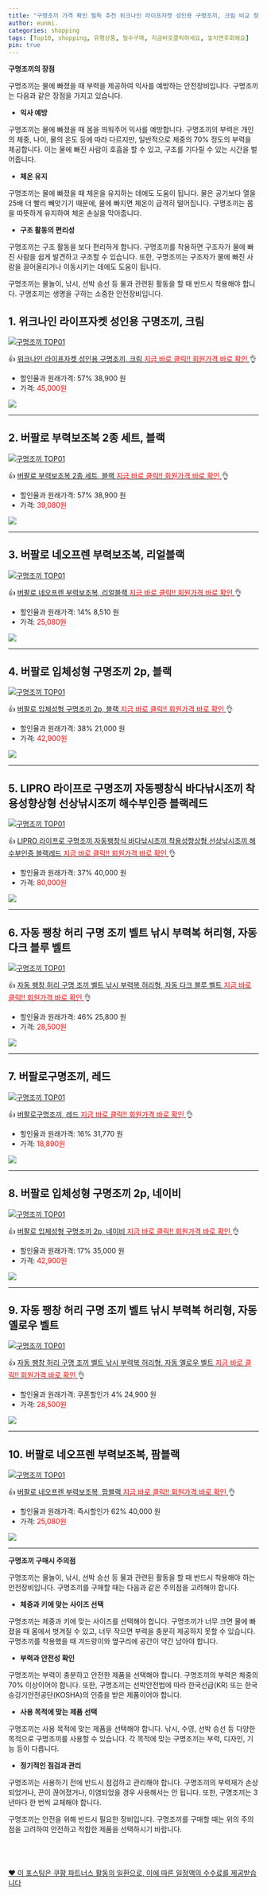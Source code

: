 ```yaml
---
title: "구명조끼 가격 확인 필독 추천 위크나인 라이프자켓 성인용 구명조끼, 크림 비교 장점 구매가이드"
author: eunmi.
categories: shopping
tags: [Top10, shopping, 유행상품, 필수구매, 지금바로클릭하세요, 놓치면후회해요]
pin: true
---
```

**구명조끼의 장점**

구명조끼는 물에 빠졌을 때 부력을 제공하여 익사를 예방하는 안전장비입니다. 구명조끼는 다음과 같은 장점을 가지고 있습니다.

* **익사 예방**

구명조끼는 물에 빠졌을 때 몸을 띄워주어 익사를 예방합니다. 구명조끼의 부력은 개인의 체중, 나이, 물의 온도 등에 따라 다르지만, 일반적으로 체중의 70% 정도의 부력을 제공합니다. 이는 물에 빠진 사람이 호흡을 할 수 있고, 구조를 기다릴 수 있는 시간을 벌어줍니다.

* **체온 유지**

구명조끼는 물에 빠졌을 때 체온을 유지하는 데에도 도움이 됩니다. 물은 공기보다 열을 25배 더 빨리 빼앗기기 때문에, 물에 빠지면 체온이 급격히 떨어집니다. 구명조끼는 몸을 따뜻하게 유지하여 체온 손실을 막아줍니다.

* **구조 활동의 편리성**

구명조끼는 구조 활동을 보다 편리하게 합니다. 구명조끼를 착용하면 구조자가 물에 빠진 사람을 쉽게 발견하고 구조할 수 있습니다. 또한, 구명조끼는 구조자가 물에 빠진 사람을 끌어올리거나 이동시키는 데에도 도움이 됩니다.

구명조끼는 물놀이, 낚시, 선박 승선 등 물과 관련된 활동을 할 때 반드시 착용해야 합니다. 구명조끼는 생명을 구하는 소중한 안전장비입니다.

   

## 1. 위크나인 라이프자켓 성인용 구명조끼, 크림

[![구명조끼 TOP01](https://thumbnail7.coupangcdn.com/thumbnails/remote/230x230ex/image/vendor_inventory/c472/9d43f97398da222cd5036abb07d639365ba54c8343f977bb15479c8f8466.jpg)](https://link.coupang.com/re/AFFSDP?lptag=AF3617701&subid=GithubCoopas&pageKey=6558769833&traceid=V0-153&itemId=20054700407&vendorItemId=87150868912)


👍 [위크나인 라이프자켓 성인용 구명조끼, 크림 <font color=red> 지금 바로 클릭!! 회원가격 바로 확인 </font> ](https://link.coupang.com/re/AFFSDP?lptag=AF3617701&subid=GithubCoopas&pageKey=6558769833&traceid=V0-153&itemId=20054700407&vendorItemId=87150868912) 👌 


- 할인율과 원래가격: 57%  38,900   원
- 가격: <span style='color:red'>45,000원</span>

[![](/discount_price.png)](https://link.coupang.com/re/AFFSDP?lptag=AF3617701&subid=GithubCoopas&pageKey=6558769833&traceid=V0-153&itemId=20054700407&vendorItemId=87150868912)

---


   

## 2. 버팔로 부력보조복 2종 세트, 블랙

[![구명조끼 TOP01](https://thumbnail7.coupangcdn.com/thumbnails/remote/230x230ex/image/retail/images/4359828822880513-7624e64f-5fb2-4ffd-ac35-4b79bd103c3d.jpg)](https://link.coupang.com/re/AFFSDP?lptag=AF3617701&subid=GithubCoopas&pageKey=1708620757&traceid=V0-153&itemId=2907793155&vendorItemId=70896541109)


👍 [버팔로 부력보조복 2종 세트, 블랙 <font color=red> 지금 바로 클릭!! 회원가격 바로 확인 </font> ](https://link.coupang.com/re/AFFSDP?lptag=AF3617701&subid=GithubCoopas&pageKey=1708620757&traceid=V0-153&itemId=2907793155&vendorItemId=70896541109) 👌 


- 할인율과 원래가격: 57%  38,900   원
- 가격: <span style='color:red'>39,080원</span>

[![](/discount_price.png)](https://link.coupang.com/re/AFFSDP?lptag=AF3617701&subid=GithubCoopas&pageKey=1708620757&traceid=V0-153&itemId=2907793155&vendorItemId=70896541109)

---


   

## 3. 버팔로 네오프렌 부력보조복, 리얼블랙

[![구명조끼 TOP01](https://thumbnail10.coupangcdn.com/thumbnails/remote/230x230ex/image/retail/images/92476406905740-dde90dae-708d-4e8f-9cb0-7cf340417749.jpg)](https://link.coupang.com/re/AFFSDP?lptag=AF3617701&subid=GithubCoopas&pageKey=88536258&traceid=V0-153&itemId=277039030&vendorItemId=3737518012)


👍 [버팔로 네오프렌 부력보조복, 리얼블랙 <font color=red> 지금 바로 클릭!! 회원가격 바로 확인 </font> ](https://link.coupang.com/re/AFFSDP?lptag=AF3617701&subid=GithubCoopas&pageKey=88536258&traceid=V0-153&itemId=277039030&vendorItemId=3737518012) 👌 


- 할인율과 원래가격: 14%  8,510   원
- 가격: <span style='color:red'>25,080원</span>

[![](/discount_price.png)](https://link.coupang.com/re/AFFSDP?lptag=AF3617701&subid=GithubCoopas&pageKey=88536258&traceid=V0-153&itemId=277039030&vendorItemId=3737518012)

---


   

## 4. 버팔로 입체성형 구명조끼 2p, 블랙

[![구명조끼 TOP01](https://thumbnail7.coupangcdn.com/thumbnails/remote/230x230ex/image/retail/images/4336050058834276-24fad9dc-6951-4e5d-9fb3-b225e2e4dbd1.jpg)](https://link.coupang.com/re/AFFSDP?lptag=AF3617701&subid=GithubCoopas&pageKey=7677696737&traceid=V0-153&itemId=10208154659&vendorItemId=77490639640)


👍 [버팔로 입체성형 구명조끼 2p, 블랙 <font color=red> 지금 바로 클릭!! 회원가격 바로 확인 </font> ](https://link.coupang.com/re/AFFSDP?lptag=AF3617701&subid=GithubCoopas&pageKey=7677696737&traceid=V0-153&itemId=10208154659&vendorItemId=77490639640) 👌 


- 할인율과 원래가격: 38%  21,000   원
- 가격: <span style='color:red'>42,900원</span>

[![](/discount_price.png)](https://link.coupang.com/re/AFFSDP?lptag=AF3617701&subid=GithubCoopas&pageKey=7677696737&traceid=V0-153&itemId=10208154659&vendorItemId=77490639640)

---


   

## 5. LIPRO 라이프로 구명조끼 자동팽창식 바다낚시조끼 착용성향상형 선상낚시조끼 해수부인증 블랙레드

[![구명조끼 TOP01](https://thumbnail6.coupangcdn.com/thumbnails/remote/230x230ex/image/vendor_inventory/6f6b/4044138996f7a017dbab772a8e83f099ab25f64490c606e622990418ac46.jpg)](https://link.coupang.com/re/AFFSDP?lptag=AF3617701&subid=GithubCoopas&pageKey=5621804072&traceid=V0-153&itemId=9117303929&vendorItemId=84031541509)


👍 [LIPRO 라이프로 구명조끼 자동팽창식 바다낚시조끼 착용성향상형 선상낚시조끼 해수부인증 블랙레드 <font color=red> 지금 바로 클릭!! 회원가격 바로 확인 </font> ](https://link.coupang.com/re/AFFSDP?lptag=AF3617701&subid=GithubCoopas&pageKey=5621804072&traceid=V0-153&itemId=9117303929&vendorItemId=84031541509) 👌 


- 할인율과 원래가격: 37%  40,000   원
- 가격: <span style='color:red'>80,000원</span>

[![](/discount_price.png)](https://link.coupang.com/re/AFFSDP?lptag=AF3617701&subid=GithubCoopas&pageKey=5621804072&traceid=V0-153&itemId=9117303929&vendorItemId=84031541509)

---


   

## 6. 자동 팽창 허리 구명 조끼 벨트 낚시 부력복 허리형, 자동 다크 블루 벨트

[![구명조끼 TOP01](https://thumbnail8.coupangcdn.com/thumbnails/remote/230x230ex/image/vendor_inventory/dc37/090766adc318bfd22bbd54ea22705a8d28286638e93dce9c29bf5e4b027d.jpg)](https://link.coupang.com/re/AFFSDP?lptag=AF3617701&subid=GithubCoopas&pageKey=7628716955&traceid=V0-153&itemId=20241894511&vendorItemId=85676888139)


👍 [자동 팽창 허리 구명 조끼 벨트 낚시 부력복 허리형, 자동 다크 블루 벨트 <font color=red> 지금 바로 클릭!! 회원가격 바로 확인 </font> ](https://link.coupang.com/re/AFFSDP?lptag=AF3617701&subid=GithubCoopas&pageKey=7628716955&traceid=V0-153&itemId=20241894511&vendorItemId=85676888139) 👌 


- 할인율과 원래가격: 46%  25,800   원
- 가격: <span style='color:red'>28,500원</span>

[![](/discount_price.png)](https://link.coupang.com/re/AFFSDP?lptag=AF3617701&subid=GithubCoopas&pageKey=7628716955&traceid=V0-153&itemId=20241894511&vendorItemId=85676888139)

---


   

## 7. 버팔로구명조끼, 레드

[![구명조끼 TOP01](https://thumbnail6.coupangcdn.com/thumbnails/remote/230x230ex/image/rs_quotation_api/xw5jocg0/a83ab7ea1ee14b7a95275ee6a725e158.jpg)](https://link.coupang.com/re/AFFSDP?lptag=AF3617701&subid=GithubCoopas&pageKey=88536258&traceid=V0-153&itemId=19602759144&vendorItemId=86507717343)


👍 [버팔로구명조끼, 레드 <font color=red> 지금 바로 클릭!! 회원가격 바로 확인 </font> ](https://link.coupang.com/re/AFFSDP?lptag=AF3617701&subid=GithubCoopas&pageKey=88536258&traceid=V0-153&itemId=19602759144&vendorItemId=86507717343) 👌 


- 할인율과 원래가격: 16%  31,770   원
- 가격: <span style='color:red'>18,890원</span>

[![](/discount_price.png)](https://link.coupang.com/re/AFFSDP?lptag=AF3617701&subid=GithubCoopas&pageKey=88536258&traceid=V0-153&itemId=19602759144&vendorItemId=86507717343)

---


   

## 8. 버팔로 입체성형 구명조끼 2p, 네이비

[![구명조끼 TOP01](https://thumbnail10.coupangcdn.com/thumbnails/remote/230x230ex/image/retail/images/2021/07/16/17/7/8cc39368-d835-47fb-be51-aa8e26b4cd1a.jpg)](https://link.coupang.com/re/AFFSDP?lptag=AF3617701&subid=GithubCoopas&pageKey=7677696737&traceid=V0-153&itemId=10208154764&vendorItemId=77490639971)


👍 [버팔로 입체성형 구명조끼 2p, 네이비 <font color=red> 지금 바로 클릭!! 회원가격 바로 확인 </font> ](https://link.coupang.com/re/AFFSDP?lptag=AF3617701&subid=GithubCoopas&pageKey=7677696737&traceid=V0-153&itemId=10208154764&vendorItemId=77490639971) 👌 


- 할인율과 원래가격: 17%  35,000   원
- 가격: <span style='color:red'>42,900원</span>

[![](/discount_price.png)](https://link.coupang.com/re/AFFSDP?lptag=AF3617701&subid=GithubCoopas&pageKey=7677696737&traceid=V0-153&itemId=10208154764&vendorItemId=77490639971)

---


   

## 9. 자동 팽창 허리 구명 조끼 벨트 낚시 부력복 허리형, 자동 옐로우 벨트

[![구명조끼 TOP01](https://thumbnail10.coupangcdn.com/thumbnails/remote/230x230ex/image/vendor_inventory/7250/a1f0e16deb008cba9e2c5546d14dfb015d9db15ddeb47dc3d91c300e4e82.jpg)](https://link.coupang.com/re/AFFSDP?lptag=AF3617701&subid=GithubCoopas&pageKey=7628716955&traceid=V0-153&itemId=20241894509&vendorItemId=85676888125)


👍 [자동 팽창 허리 구명 조끼 벨트 낚시 부력복 허리형, 자동 옐로우 벨트 <font color=red> 지금 바로 클릭!! 회원가격 바로 확인 </font> ](https://link.coupang.com/re/AFFSDP?lptag=AF3617701&subid=GithubCoopas&pageKey=7628716955&traceid=V0-153&itemId=20241894509&vendorItemId=85676888125) 👌 


- 할인율과 원래가격: 쿠폰할인가 4%  24,900   원
- 가격: <span style='color:red'>28,500원</span>

[![](/discount_price.png)](https://link.coupang.com/re/AFFSDP?lptag=AF3617701&subid=GithubCoopas&pageKey=7628716955&traceid=V0-153&itemId=20241894509&vendorItemId=85676888125)

---


   

## 10. 버팔로 네오프렌 부력보조복, 팜블랙

[![구명조끼 TOP01](https://thumbnail10.coupangcdn.com/thumbnails/remote/230x230ex/image/retail/images/91887125157819-7a053ba5-3d5d-4114-b299-513cd4da082d.jpg)](https://link.coupang.com/re/AFFSDP?lptag=AF3617701&subid=GithubCoopas&pageKey=88536258&traceid=V0-153&itemId=277039059&vendorItemId=3737517990)


👍 [버팔로 네오프렌 부력보조복, 팜블랙 <font color=red> 지금 바로 클릭!! 회원가격 바로 확인 </font> ](https://link.coupang.com/re/AFFSDP?lptag=AF3617701&subid=GithubCoopas&pageKey=88536258&traceid=V0-153&itemId=277039059&vendorItemId=3737517990) 👌 


- 할인율과 원래가격: 즉시할인가 62%  40,000   원
- 가격: <span style='color:red'>25,080원</span>

[![](/discount_price.png)](https://link.coupang.com/re/AFFSDP?lptag=AF3617701&subid=GithubCoopas&pageKey=88536258&traceid=V0-153&itemId=277039059&vendorItemId=3737517990)

---
**구명조끼 구매시 주의점**

구명조끼는 물놀이, 낚시, 선박 승선 등 물과 관련된 활동을 할 때 반드시 착용해야 하는 안전장비입니다. 구명조끼를 구매할 때는 다음과 같은 주의점을 고려해야 합니다.

* **체중과 키에 맞는 사이즈 선택**

구명조끼는 체중과 키에 맞는 사이즈를 선택해야 합니다. 구명조끼가 너무 크면 물에 빠졌을 때 몸에서 벗겨질 수 있고, 너무 작으면 부력을 충분히 제공하지 못할 수 있습니다. 구명조끼를 착용했을 때 겨드랑이와 옆구리에 공간이 약간 남아야 합니다.

* **부력과 안전성 확인**

구명조끼는 부력이 충분하고 안전한 제품을 선택해야 합니다. 구명조끼의 부력은 체중의 70% 이상이어야 합니다. 또한, 구명조끼는 선박안전법에 따라 한국선급(KR) 또는 한국승강기안전공단(KOSHA)의 인증을 받은 제품이어야 합니다.

* **사용 목적에 맞는 제품 선택**

구명조끼는 사용 목적에 맞는 제품을 선택해야 합니다. 낚시, 수영, 선박 승선 등 다양한 목적으로 구명조끼를 사용할 수 있습니다. 각 목적에 맞는 구명조끼는 부력, 디자인, 기능 등이 다릅니다.

* **정기적인 점검과 관리**

구명조끼는 사용하기 전에 반드시 점검하고 관리해야 합니다. 구명조끼의 부력재가 손상되었거나, 끈이 끊어졌거나, 이염되었을 경우 사용해서는 안 됩니다. 또한, 구명조끼는 3년마다 한 번씩 교체해야 합니다.

구명조끼는 안전을 위해 반드시 필요한 장비입니다. 구명조끼를 구매할 때는 위의 주의점을 고려하여 안전하고 적합한 제품을 선택하시기 바랍니다.<br><br><br><br><br> [ ❤  이 포스팅은 쿠팡 파트너스 활동의 일환으로, 이에 따른 일정액의 수수료를 제공받습니다](https://link.coupang.com/a/bcEFyh)